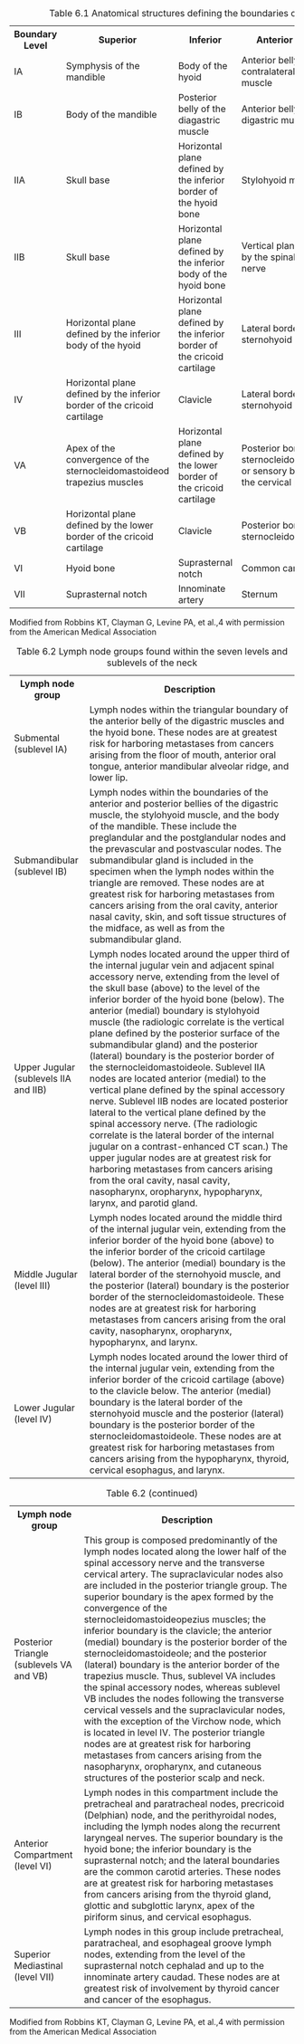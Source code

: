 <!-- PageBreak --> <!-- PageNumber="71" --> <!-- PageHeader="6 Cervical Lymph Nodes and Unknown Primary Tumors of the Head and Neck" --> <table> <caption>Table 6.1 Anatomical structures defining the boundaries of the neck levels and sublevels</caption> <tr> <th>Boundary Level</th> <th>Superior</th> <th>Inferior</th> <th>Anterior (medial)</th> <th>Posterior (lateral)</th> </tr> <tr> <td>IA</td> <td>Symphysis of the mandible</td> <td>Body of the hyoid</td> <td>Anterior belly of the contralateral digastric muscle</td> <td>Anterior belly of the ipsilateral digastric muscle</td> </tr> <tr> <td>IB</td> <td>Body of the mandible</td> <td>Posterior belly of the diagastric muscle</td> <td>Anterior belly of the digastric muscle</td> <td>Stylohyoid muscle</td> </tr> <tr> <td>IIA</td> <td>Skull base</td> <td>Horizontal plane defined by the inferior border of the hyoid bone</td> <td>Stylohyoid muscle</td> <td>Vertical plane defined by the spinal accessory nerve</td> </tr> <tr> <td>IIB</td> <td>Skull base</td> <td>Horizontal plane defined by the inferior body of the hyoid bone</td> <td>Vertical plane defined by the spinal accessory nerve</td> <td>Lateral border of the sternocleidomastoideole</td> </tr> <tr> <td>III</td> <td>Horizontal plane defined by the inferior body of the hyoid</td> <td>Horizontal plane defined by the inferior border of the cricoid cartilage</td> <td>Lateral border of the sternohyoid muscle</td> <td>Lateral border of the sternocleidomastoideor sensory branches of the cervical plexus</td> </tr> <tr> <td>IV</td> <td>Horizontal plane defined by the inferior border of the cricoid cartilage</td> <td>Clavicle</td> <td>Lateral border of the sternohyoid muscle</td> <td>Lateral border of the sternocleidomastoideory branches of the cervical plexus</td> </tr> <tr> <td>VA</td> <td>Apex of the convergence of the sternocleidomastoideod trapezius muscles</td> <td>Horizontal plane defined by the lower border of the cricoid cartilage</td> <td>Posterior border of the sternocleidomastoideole or sensory branches of the cervical plexus</td> <td>Anterior border of the trapezius muscle</td> </tr> <tr> <td>VB</td> <td>Horizontal plane defined by the lower border of the cricoid cartilage</td> <td>Clavicle</td> <td>Posterior border of the sternocleidomastoideole</td> <td>Anterior border of the trapezius muscle</td> </tr> <tr> <td>VI</td> <td>Hyoid bone</td> <td>Suprasternal notch</td> <td>Common carotid artery</td> <td>Common carotid artery</td> </tr> <tr> <td>VII</td> <td>Suprasternal notch</td> <td>Innominate artery</td> <td>Sternum</td> <td>Trachea, esophagus, and prevertebral fascia</td> </tr> </table> Modified from Robbins KT, Clayman G, Levine PA, et al.,4 with permission from the American Medical Association <table> <caption>Table 6.2 Lymph node groups found within the seven levels and sublevels of the neck</caption> <tr> <th>Lymph node group</th> <th>Description</th> </tr> <tr> <td>Submental (sublevel IA)</td> <td>Lymph nodes within the triangular boundary of the anterior belly of the digastric muscles and the hyoid bone. These nodes are at greatest risk for harboring metastases from cancers arising from the floor of mouth, anterior oral tongue, anterior mandibular alveolar ridge, and lower lip.</td> </tr> <tr> <td>Submandibular (sublevel IB)</td> <td>Lymph nodes within the boundaries of the anterior and posterior bellies of the digastric muscle, the stylohyoid muscle, and the body of the mandible. These include the preglandular and the postglandular nodes and the prevascular and postvascular nodes. The submandibular gland is included in the specimen when the lymph nodes within the triangle are removed. These nodes are at greatest risk for harboring metastases from cancers arising from the oral cavity, anterior nasal cavity, skin, and soft tissue structures of the midface, as well as from the submandibular gland.</td> </tr> <tr> <td>Upper Jugular (sublevels IIA and IIB)</td> <td>Lymph nodes located around the upper third of the internal jugular vein and adjacent spinal accessory nerve, extending from the level of the skull base (above) to the level of the inferior border of the hyoid bone (below). The anterior (medial) boundary is stylohyoid muscle (the radiologic correlate is the vertical plane defined by the posterior surface of the submandibular gland) and the posterior (lateral) boundary is the posterior border of the sternocleidomastoideole. Sublevel IIA nodes are located anterior (medial) to the vertical plane defined by the spinal accessory nerve. Sublevel IIB nodes are located posterior lateral to the vertical plane defined by the spinal accessory nerve. (The radiologic correlate is the lateral border of the internal jugular on a contrast-enhanced CT scan.) The upper jugular nodes are at greatest risk for harboring metastases from cancers arising from the oral cavity, nasal cavity, nasopharynx, oropharynx, hypopharynx, larynx, and parotid gland.</td> </tr> <tr> <td>Middle Jugular (level III)</td> <td>Lymph nodes located around the middle third of the internal jugular vein, extending from the inferior border of the hyoid bone (above) to the inferior border of the cricoid cartilage (below). The anterior (medial) boundary is the lateral border of the sternohyoid muscle, and the posterior (lateral) boundary is the posterior border of the sternocleidomastoideole. These nodes are at greatest risk for harboring metastases from cancers arising from the oral cavity, nasopharynx, oropharynx, hypopharynx, and larynx.</td> </tr> <tr> <td>Lower Jugular (level IV)</td> <td>Lymph nodes located around the lower third of the internal jugular vein, extending from the inferior border of the cricoid cartilage (above) to the clavicle below. The anterior (medial) boundary is the lateral border of the sternohyoid muscle and the posterior (lateral) boundary is the posterior border of the sternocleidomastoideole. These nodes are at greatest risk for harboring metastases from cancers arising from the hypopharynx, thyroid, cervical esophagus, and larynx.</td> </tr> </table> <!-- PageFooter="(continued)" --> <!-- PageNumber="6" --> <!-- PageBreak --> <!-- PageNumber="72" --> <!-- PageHeader="American Joint Committee on Cancer . 2017" --> <table> <caption>Table 6.2 (continued)</caption> <tr> <th>Lymph node group</th> <th>Description</th> </tr> <tr> <td>Posterior Triangle (sublevels VA and VB)</td> <td>This group is composed predominantly of the lymph nodes located along the lower half of the spinal accessory nerve and the transverse cervical artery. The supraclavicular nodes also are included in the posterior triangle group. The superior boundary is the apex formed by the convergence of the sternocleidomastoideopezius muscles; the inferior boundary is the clavicle; the anterior (medial) boundary is the posterior border of the sternocleidomastoideole; and the posterior (lateral) boundary is the anterior border of the trapezius muscle. Thus, sublevel VA includes the spinal accessory nodes, whereas sublevel VB includes the nodes following the transverse cervical vessels and the supraclavicular nodes, with the exception of the Virchow node, which is located in level IV. The posterior triangle nodes are at greatest risk for harboring metastases from cancers arising from the nasopharynx, oropharynx, and cutaneous structures of the posterior scalp and neck.</td> </tr> <tr> <td>Anterior Compartment (level VI)</td> <td>Lymph nodes in this compartment include the pretracheal and paratracheal nodes, precricoid (Delphian) node, and the perithyroidal nodes, including the lymph nodes along the recurrent laryngeal nerves. The superior boundary is the hyoid bone; the inferior boundary is the suprasternal notch; and the lateral boundaries are the common carotid arteries. These nodes are at greatest risk for harboring metastases from cancers arising from the thyroid gland, glottic and subglottic larynx, apex of the piriform sinus, and cervical esophagus.</td> </tr> <tr> <td>Superior Mediastinal (level VII)</td> <td>Lymph nodes in this group include pretracheal, paratracheal, and esophageal groove lymph nodes, extending from the level of the suprasternal notch cephalad and up to the innominate artery caudad. These nodes are at greatest risk of involvement by thyroid cancer and cancer of the esophagus.</td> </tr> </table> Modified from Robbins KT, Clayman G, Levine PA, et al.,4 with permission from the American Medical Association